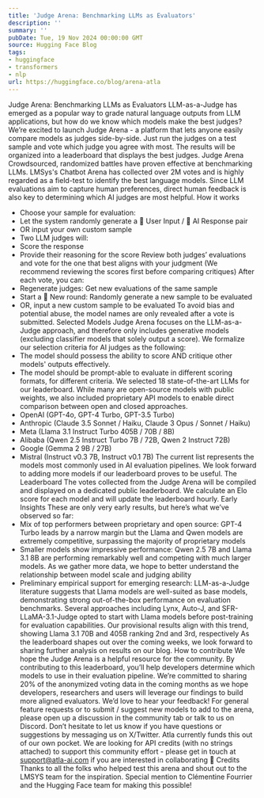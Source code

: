 ```yaml
---
title: 'Judge Arena: Benchmarking LLMs as Evaluators'
description: ''
summary: ''
pubDate: Tue, 19 Nov 2024 00:00:00 GMT
source: Hugging Face Blog
tags:
- huggingface
- transformers
- nlp
url: https://huggingface.co/blog/arena-atla
---
```


Judge Arena: Benchmarking LLMs as Evaluators
LLM-as-a-Judge has emerged as a popular way to grade natural language outputs from LLM applications, but how do we know which models make the best judges?
We’re excited to launch Judge Arena - a platform that lets anyone easily compare models as judges side-by-side. Just run the judges on a test sample and vote which judge you agree with most. The results will be organized into a leaderboard that displays the best judges.
Judge Arena
Crowdsourced, randomized battles have proven effective at benchmarking LLMs. LMSys's Chatbot Arena has collected over 2M votes and is highly regarded as a field-test to identify the best language models. Since LLM evaluations aim to capture human preferences, direct human feedback is also key to determining which AI judges are most helpful.
How it works
- Choose your sample for evaluation:
- Let the system randomly generate a 👩 User Input / 🤖 AI Response pair
- OR input your own custom sample
- Two LLM judges will:
- Score the response
- Provide their reasoning for the score
Review both judges’ evaluations and vote for the one that best aligns with your judgment
(We recommend reviewing the scores first before comparing critiques)
After each vote, you can:
- Regenerate judges: Get new evaluations of the same sample
- Start a 🎲 New round: Randomly generate a new sample to be evaluated
- OR, input a new custom sample to be evaluated
To avoid bias and potential abuse, the model names are only revealed after a vote is submitted.
Selected Models
Judge Arena focuses on the LLM-as-a-Judge approach, and therefore only includes generative models (excluding classifier models that solely output a score). We formalize our selection criteria for AI judges as the following:
- The model should possess the ability to score AND critique other models' outputs effectively.
- The model should be prompt-able to evaluate in different scoring formats, for different criteria.
We selected 18 state-of-the-art LLMs for our leaderboard. While many are open-source models with public weights, we also included proprietary API models to enable direct comparison between open and closed approaches.
- OpenAI (GPT-4o, GPT-4 Turbo, GPT-3.5 Turbo)
- Anthropic (Claude 3.5 Sonnet / Haiku, Claude 3 Opus / Sonnet / Haiku)
- Meta (Llama 3.1 Instruct Turbo 405B / 70B / 8B)
- Alibaba (Qwen 2.5 Instruct Turbo 7B / 72B, Qwen 2 Instruct 72B)
- Google (Gemma 2 9B / 27B)
- Mistral (Instruct v0.3 7B, Instruct v0.1 7B)
The current list represents the models most commonly used in AI evaluation pipelines. We look forward to adding more models if our leaderboard proves to be useful.
The Leaderboard
The votes collected from the Judge Arena will be compiled and displayed on a dedicated public leaderboard. We calculate an Elo score for each model and will update the leaderboard hourly.
Early Insights
These are only very early results, but here’s what we’ve observed so far:
- Mix of top performers between proprietary and open source: GPT-4 Turbo leads by a narrow margin but the Llama and Qwen models are extremely competitive, surpassing the majority of proprietary models
- Smaller models show impressive performance: Qwen 2.5 7B and Llama 3.1 8B are performing remarkably well and competing with much larger models. As we gather more data, we hope to better understand the relationship between model scale and judging ability
- Preliminary empirical support for emerging research: LLM-as-a-Judge literature suggests that Llama models are well-suited as base models, demonstrating strong out-of-the-box performance on evaluation benchmarks. Several approaches including Lynx, Auto-J, and SFR-LLaMA-3.1-Judge opted to start with Llama models before post-training for evaluation capabilities. Our provisional results align with this trend, showing Llama 3.1 70B and 405B ranking 2nd and 3rd, respectively
As the leaderboard shapes out over the coming weeks, we look forward to sharing further analysis on results on our blog.
How to contribute
We hope the Judge Arena is a helpful resource for the community. By contributing to this leaderboard, you’ll help developers determine which models to use in their evaluation pipeline. We’re committed to sharing 20% of the anonymized voting data in the coming months as we hope developers, researchers and users will leverage our findings to build more aligned evaluators.
We’d love to hear your feedback! For general feature requests or to submit / suggest new models to add to the arena, please open up a discussion in the community tab or talk to us on Discord. Don’t hesitate to let us know if you have questions or suggestions by messaging us on X/Twitter.
Atla currently funds this out of our own pocket. We are looking for API credits (with no strings attached) to support this community effort - please get in touch at support@atla-ai.com if you are interested in collaborating 🤗
Credits
Thanks to all the folks who helped test this arena and shout out to the LMSYS team for the inspiration. Special mention to Clémentine Fourrier and the Hugging Face team for making this possible!